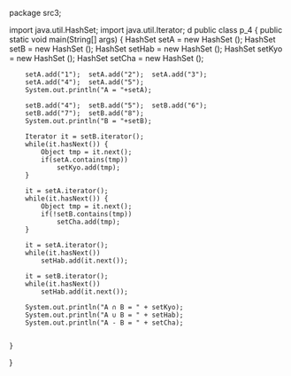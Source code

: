 package src3;

import java.util.HashSet;
import java.util.Iterator;
d
public class p_4 {
	public static void main(String[] args) {
		HashSet setA = new HashSet ();
		HashSet setB = new HashSet ();
		HashSet setHab = new HashSet ();
		HashSet setKyo = new HashSet ();
		HashSet setCha = new HashSet ();
		
		setA.add("1");	setA.add("2");	setA.add("3");
		setA.add("4");	setA.add("5");	
		System.out.println("A = "+setA);

		setB.add("4");	setB.add("5");	setB.add("6");
		setB.add("7");	setB.add("8");	
		System.out.println("B = "+setB);
		
		Iterator it = setB.iterator();
		while(it.hasNext()) {
			Object tmp = it.next();
			if(setA.contains(tmp))
				setKyo.add(tmp);
		}
		
		it = setA.iterator();
		while(it.hasNext()) {
			Object tmp = it.next();
			if(!setB.contains(tmp))
				setCha.add(tmp);
		}
		
		it = setA.iterator();
		while(it.hasNext())
			setHab.add(it.next());

		it = setB.iterator();
		while(it.hasNext())
			setHab.add(it.next());

		System.out.println("A ∩ B = " + setKyo);
		System.out.println("A ∪ B = " + setHab);
		System.out.println("A - B = " + setCha);
		

	}
	
}

